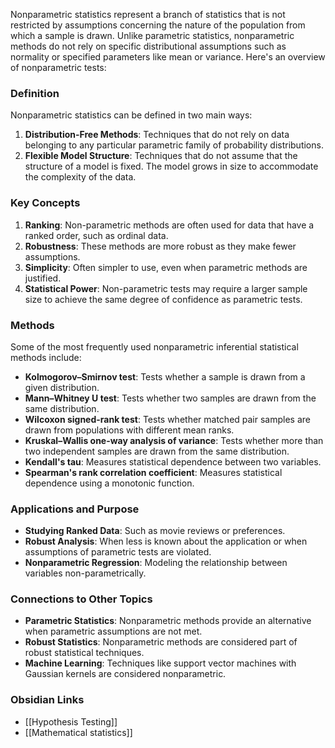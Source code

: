 Nonparametric statistics represent a branch of statistics that is not restricted by assumptions concerning the nature of the population from which a sample is drawn. Unlike parametric statistics, nonparametric methods do not rely on specific distributional assumptions such as normality or specified parameters like mean or variance. Here's an overview of nonparametric tests:

### Definition

Nonparametric statistics can be defined in two main ways:

1. **Distribution-Free Methods**: Techniques that do not rely on data belonging to any particular parametric family of probability distributions.
2. **Flexible Model Structure**: Techniques that do not assume that the structure of a model is fixed. The model grows in size to accommodate the complexity of the data.

### Key Concepts

1. **Ranking**: Non-parametric methods are often used for data that have a ranked order, such as ordinal data.
2. **Robustness**: These methods are more robust as they make fewer assumptions.
3. **Simplicity**: Often simpler to use, even when parametric methods are justified.
4. **Statistical Power**: Non-parametric tests may require a larger sample size to achieve the same degree of confidence as parametric tests.

### Methods

Some of the most frequently used nonparametric inferential statistical methods include:

- **Kolmogorov–Smirnov test**: Tests whether a sample is drawn from a given distribution.
- **Mann–Whitney U test**: Tests whether two samples are drawn from the same distribution.
- **Wilcoxon signed-rank test**: Tests whether matched pair samples are drawn from populations with different mean ranks.
- **Kruskal–Wallis one-way analysis of variance**: Tests whether more than two independent samples are drawn from the same distribution.
- **Kendall's tau**: Measures statistical dependence between two variables.
- **Spearman's rank correlation coefficient**: Measures statistical dependence using a monotonic function.

### Applications and Purpose

- **Studying Ranked Data**: Such as movie reviews or preferences.
- **Robust Analysis**: When less is known about the application or when assumptions of parametric tests are violated.
- **Nonparametric Regression**: Modeling the relationship between variables non-parametrically.

### Connections to Other Topics

- **Parametric Statistics**: Nonparametric methods provide an alternative when parametric assumptions are not met.
- **Robust Statistics**: Nonparametric methods are considered part of robust statistical techniques.
- **Machine Learning**: Techniques like support vector machines with Gaussian kernels are considered nonparametric.

### Obsidian Links
* [[Hypothesis Testing]]
* [[Mathematical statistics]]